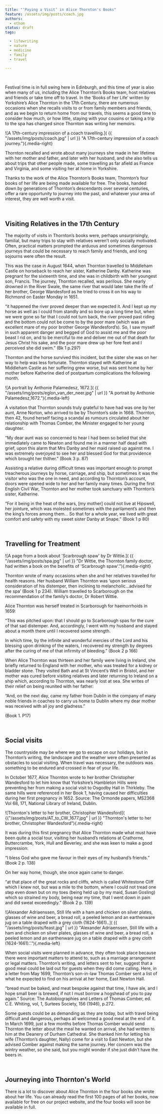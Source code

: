 ```yaml
---
title: "‘Paying a Visit’ in Alice Thornton's Books"
feature: /assets/img/posts/coach.jpg
authors:
  - ethom
status: draft
tags:

  - lifewriting
  - nature
  - medicine
  - family
  - travel
  
---
```


<p>&nbsp;</p>


 
Festival time is in full swing here in Edinburgh, and this time of year is also when many of us, including the Alice Thornton’s Books team, host relatives and friends or take time off to travel. In the ‘Books of her Life’ written by Yorkshire’s Alice Thornton in the 17th Century, there are numerous occasions when she recalls visits to or from family members and friends, and as we begin to return home from our travels, this seems a good time to consider how much, or how little, staying with your cousins or taking a trip to the spa has changed since Thornton was writing her memoirs. 

![A 17th-century impression of a coach travelling.]( {{ "/assets/img/posts/coach.jpg" | url }} "A 17th-century impression of a coach journey."){.media-right}

Thornton recalled and wrote about many journeys she made in her lifetime with her mother and father, and later with her husband, and she also tells us about trips that other people made, some travelling as far afield as France and Virginia, and some visiting her at home in Yorkshire.

Thanks to the work of the Alice Thornton’s Books team, Thornton’s four books of her life are being made available for free. The books, handed down by generations of Thornton’s descendants over several centuries, offer a rare opportunity to journey into the past, and whatever your area of interest, they are well worth a visit.
 
<p>&nbsp;</p>

## Visiting Relatives in the 17th Century

The majority of visits in Thornton’s books were, perhaps unsurprisingly, familial, but many trips to stay with relatives weren’t only socially motivated. Often, practical matters prompted the arduous and sometimes dangerous journeys that could be necessary to reach family and friends, and long sojourns were often the result. 

This was the case in August 1644, when Thornton travelled to Middleham Castle on horseback to reach her sister, Katherine Danby. Katherine was pregnant for the sixteenth time, and she was in childbirth with her youngest son, Francis. The journey, Thornton recalled, was perilous. She nearly drowned in the River Swale, the same river that would later take the life of her brother, George Wandesford as he tried to cross it on his way to Richmond on Easter Monday in 1651.

“it happened the river proved deeper than we expected it. And I kept up my horse as well as I could from standly and so bore up a long time but, when we were gone so far that I could not turn back, the river proved past riding and the bottom could not be come to by the poor mare (which was an excellent mare of my poor brother George Wandesford’s). So, I saw myself in such apparent danger and begged of God to assist me and the poor beast I rid on, and to be merciful to me and deliver me out of that death for Jesus Christ his sake, and the poor mare drew up her fore feet and I perceived she did swim.” 
(Bk 1 p.297)

Thornton and the horse survived this incident, but the sister she was on her way to help was less fortunate. Thornton stayed with Katherine at Middleham Castle as her suffering grew worse, but was sent home by her mother before Katherine died of postpartum complications the following month. 

![A portrait by Anthonie Palamedesz, 1672.]( {{ "/assets/img/posts/eglon_van_der_neer.jpg" | url }} "A portrait by Anthonie Palamedesz,1672."){.media-left}

A visitation that Thornton sounds truly grateful to have had was one by her aunt, Anne Norton, who arrived to be by Thornton’s side in 1668. Thornton, then 42, found herself facing a scandal as rumours circulated about her relationship with Thomas Comber, the Minister engaged to her young daughter. 

“My dear aunt was so concerned to hear I had been so belied that she immediately came to Newton and found me in a manner half dead with grief, upon this alarm that Mrs Danby and her maid raised up against me. I was extremely overjoyed to see her and blessed God for that providence which brought her thither.” 
(Book 3 p. 87)

Assisting a relative during difficult times was important enough to prompt treacherous journeys by horse, carriage, and ship, but sometimes it was the visitor who was the one in need, and according to Thornton’s account, doors were opened wide to her and her family many times. During the first English Civil War, Thornton and her mother took sanctuary with Thornton’s sister, Katherine. 

“For it being in the heat of the wars, [my mother] could not live at Hipswell, her jointure, which was molested sometimes with the parilament’s and then the king’s forces among them… So that for a whole year, we lived with great comfort and safety with my sweet sister Danby at Snape.” 
(Book 1 p 80)
 
<p>&nbsp;</p>

## Travelling for Treatment

![A page from a book about 'Scarbrough spaw' by Dr Wittie.]( {{ "/assets/img/posts/spa.jpg" | url }} "Dr Wittie, the Thornton family doctor, had written a book on the benefits of 'Scarbrough spaw'."){.media-right}

Thornton wrote of many occasions when she and her relatives travelled for health reasons. Her husband William Thornton was ‘upon serious consideration of his distemper, then inclining to melancholic…advised for the spa’ (Book 1 p 234). William travelled to Scarborough on the recommendation of the family’s doctor, Dr Robert Wittie. 

Alice Thornton was herself treated in Scarborough for haemorrhoids in 1659:

“This was pitched upon: that I should go to Scarborough spas for the cure of that sad distemper. And, accordingly, I went with my husband and stayed about a month there until I recovered some strength. 

In which time, by the infinite and wonderful mercies of the Lord and his blessing upon drinking of the waters, I recovered my strength by degrees after the curing of me of that infirmity of bleeding.” 
(Book 2 p 166)

When Alice Thornton was thirteen and her family were living in Ireland, she briefly returned to England with her mother, who was treated for a kidney or bladder stone. They visited Bath and at St Vincent’s Well in Bristol, and her mother was cured before visiting relatives and later returning to Ireland on a ship which, according to Thornton, was nearly lost at sea. She writes of their relief on being reunited with her father:

“And, on the next day, came my father from Dublin in the company of many noble friends in coaches to carry us home to Dublin where my dear mother was received with all joy and gladness.”

(Book 1. P17)
 
<p>&nbsp;</p>

## Social visits

The countryside may be where we go to escape on our holidays, but in Thornton’s writing, the landscape and the weather were often presented as obstacles to social visiting. When travel was necessary, the outdoors was something to be endured and crossed in fear of your life. 

In October 1677, Alice Thornton wrote to her brother Christopher Wandesford to let him know that Yorkshire’s Hambleton Hills were preventing her from making a social visit to Osgodby Hall in Thirkleby. The same hills were referenced in her Book 1, having caused her difficulties during her first pregnancy in 1652. Source: The Ormonde papers, MS2368 Vol 68, 171, National Library of Ireland, Dublin.

![Thornton's letter to her brother, Christopher Wandesford]( {{"/assets/img/posts/AT_to_CW_1677.jpg" | url }} "Thornton's letter to her brother, Christopher Wandesford"){.media-right}

It was during this first pregnancy that Alice Thornton made what must have been quite a social tour, visiting her husband’s relations at Crathorne, Buttercrambe, York, Hull and Beverley, and she was keen to make a good impression: 

“I bless God who gave me favour in their eyes of my husband’s friends.” 
(Book 2 p. 138)

On her way home, though, she once again came to danger. 

“at that place of the great rocks and cliffs, which is called Whitestone Cliff which I knew not, but was a mile to the bottom, where I could not tread one step even down but on my toes (being held up by my maid, Susan Gosling) which so strained my body, being near my time, that I went down in pain and did sweat exceedingly.” 
(Book 2 p. 139)

![Alexander Adriaenssen, Still life with a ham and chicken on silver plates, glasses of wine and beer, a bread roll, a peeled lemon and an earthenware jug on a table draped with a grey cloth (1624-1661)..]( {{ "/assets/img/posts/feast.jpg" | url }} "Alexander Adriaenssen, Still life with a ham and chicken on silver plates, glasses of wine and beer, a bread roll, a peeled lemon and an earthenware jug on a table draped with a grey cloth (1624-1661).'."){.media-left}

When social visits were planned in advance, they often took place because there were important matters to attend to, such as a marriage arrangement or legal matters. Thornton’s writing, and letters sent to her, suggest that a good meal could be laid out for guests when they did come calling. Here, in a letter from May 1699, Thornton’s son-in-law Thomas Comber sent a list of what he expected to find on his arrival at her home, East Newton Hall.

“bread must be baked, and meat bespoke against that time, I have ale, and I hope small beer is brewed, if not I must borrow a hogshead of you to pay again.”
Source: The Autobiographies and Letters of Thomas Comber, ed. C.E. Whiting, vol, 1, Surtees Society, 156 (1946), p.272.

Some guests could be as demanding as they are today, but with travel being difficult and dangerous, perhaps all welcomed a good meal at the end of it. In March 1699, just a few months before Thomas Comber would send Thornton the letter about the meal he wanted on arrival, she had written to him at the Deanery of Durham Cathedral. She thanked him for letting his wife (Thornton’s daughter, Nally) come for a visit to East Newton, but she advised Comber against making the same journey. Her concern was the wintry weather, so she said, but you might wonder if she just didn’t have the beers in. 

<p>&nbsp;</p>

## Journeying into Thornton's World

There is a lot to discover about Alice Thornton in the four books she wrote about her life. You can already read the first 100 pages of all her books, now available for free on our project website, and the four books will soon be available in full.   

